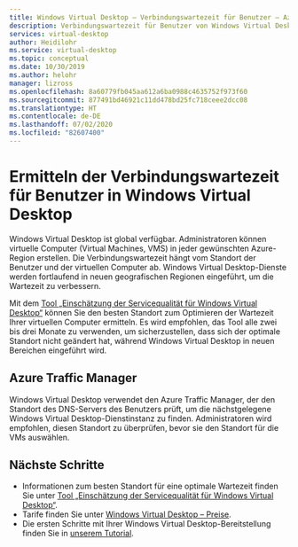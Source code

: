 ```yaml
---
title: Windows Virtual Desktop – Verbindungswartezeit für Benutzer – Azure
description: Verbindungswartezeit für Benutzer von Windows Virtual Desktop.
services: virtual-desktop
author: Heidilohr
ms.service: virtual-desktop
ms.topic: conceptual
ms.date: 10/30/2019
ms.author: helohr
manager: lizross
ms.openlocfilehash: 8a60779fb045aa612a6ba0988c4635752f973f60
ms.sourcegitcommit: 877491bd46921c11dd478bd25fc718ceee2dcc08
ms.translationtype: HT
ms.contentlocale: de-DE
ms.lasthandoff: 07/02/2020
ms.locfileid: "82607400"
---
```

# <a name="determine-user-connection-latency-in-windows-virtual-desktop"></a>Ermitteln der Verbindungswartezeit für Benutzer in Windows Virtual Desktop

Windows Virtual Desktop ist global verfügbar. Administratoren können virtuelle Computer (Virtual Machines, VMS) in jeder gewünschten Azure-Region erstellen. Die Verbindungswartezeit hängt vom Standort der Benutzer und der virtuellen Computer ab. Windows Virtual Desktop-Dienste werden fortlaufend in neuen geografischen Regionen eingeführt, um die Wartezeit zu verbessern. 
 
Mit dem [Tool „Einschätzung der Servicequalität für Windows Virtual Desktop“](https://azure.microsoft.com/services/virtual-desktop/assessment/) können Sie den besten Standort zum Optimieren der Wartezeit Ihrer virtuellen Computer ermitteln. Es wird empfohlen, das Tool alle zwei bis drei Monate zu verwenden, um sicherzustellen, dass sich der optimale Standort nicht geändert hat, während Windows Virtual Desktop in neuen Bereichen eingeführt wird. 

## <a name="azure-traffic-manager"></a>Azure Traffic Manager

Windows Virtual Desktop verwendet den Azure Traffic Manager, der den Standort des DNS-Servers des Benutzers prüft, um die nächstgelegene Windows Virtual Desktop-Dienstinstanz zu finden. Administratoren wird empfohlen, diesen Standort zu überprüfen, bevor sie den Standort für die VMs auswählen.

## <a name="next-steps"></a>Nächste Schritte

- Informationen zum besten Standort für eine optimale Wartezeit finden Sie unter [Tool „Einschätzung der Servicequalität für Windows Virtual Desktop“](https://azure.microsoft.com/services/virtual-desktop/assessment/).
- Tarife finden Sie unter [Windows Virtual Desktop – Preise](https://azure.microsoft.com/pricing/details/virtual-desktop/).
- Die ersten Schritte mit Ihrer Windows Virtual Desktop-Bereitstellung finden Sie in [unserem Tutorial](./virtual-desktop-fall-2019/tenant-setup-azure-active-directory.md).